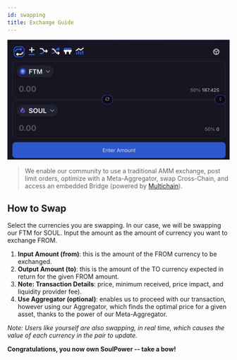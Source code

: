```yaml
---
id: swapping
title: Exchange Guide
---
```


<p>
	<a href="https://soul.sh/swap"><img src='/static/img/swap-page.png' alt="swapping guide" /></a>
</p>

> We enable our community to use a traditional AMM exchange, post limit orders, optimize with a Meta-Aggregator, swap Cross-Chain, and access an embedded Bridge (powered by [Multichain](https://multichain.org)).

## How to Swap
Select the currencies you are swapping. In our case, we will be swapping our FTM for SOUL.
Input the amount as the amount of currency you want to exchange FROM.

1. **Input Amount (from)**: this is the amount of the FROM currency to be exchanged.
2. **Output Amount (to)**: this is the amount of the TO currency expected in return for the given FROM amount.
3. **Note: Transaction Details**: price, minimum received, price impact, and liquidity provider fee).
4. **Use Aggregator (optional)**: enables us to proceed with our transaction, however using our Aggregator, which finds the optimal price for a given asset, thanks to the power of our Meta-Aggregator.

*Note: Users like yourself are also swapping, in real time, which causes the value of each currency in the pair to update.*

**Congratulations, you now own SoulPower -- take a bow!**